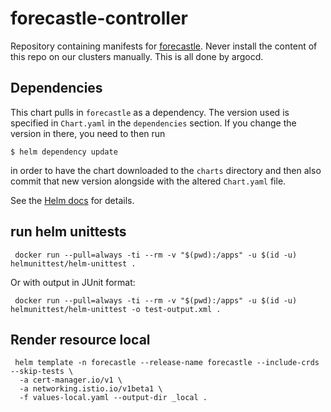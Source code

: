 # forecastle-controller

Repository containing manifests for [forecastle](https://github.com/stakater/Forecastle).
Never install the content of this repo on our clusters manually. This is all done by argocd.

## Dependencies

This chart pulls in `forecastle` as a dependency. The version
used is specified in `Chart.yaml` in the `dependencies` section.
If you change the version in there, you need to then run

    $ helm dependency update

in order to have the chart downloaded to the `charts` directory
and then also commit that new version alongside with the altered
`Chart.yaml` file.

See the [Helm docs](https://helm.sh/docs/topics/charts/#chart-dependencies)
for details.

## run helm unittests

```shell
 docker run --pull=always -ti --rm -v "$(pwd):/apps" -u $(id -u) helmunittest/helm-unittest .
```

Or with output in JUnit format:

```shell
 docker run --pull=always -ti --rm -v "$(pwd):/apps" -u $(id -u) helmunittest/helm-unittest -o test-output.xml .
```

## Render resource local

```
 helm template -n forecastle --release-name forecastle --include-crds --skip-tests \
  -a cert-manager.io/v1 \
  -a networking.istio.io/v1beta1 \
  -f values-local.yaml --output-dir _local .
```

